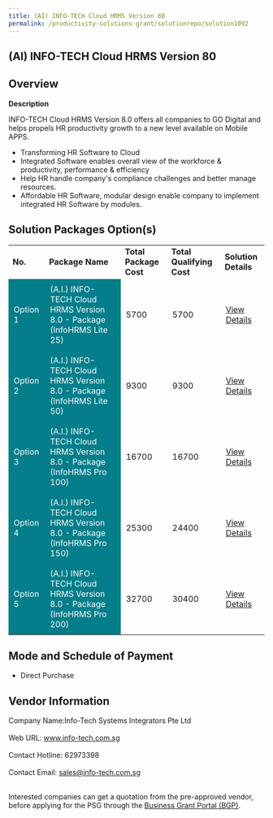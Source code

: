 ```yaml
---
title: (AI) INFO-TECH Cloud HRMS Version 80
permalink: /productivity-solutions-grant/solutionrepo/solution1092
---
```


## (AI) INFO-TECH Cloud HRMS Version 80

## Overview

**Description**

INFO-TECH Cloud HRMS Version 8.0 offers all companies to GO Digital and helps propels HR productivity growth to a new level available on Mobile APPS.
- Transforming HR Software to Cloud
- Integrated Software enables overall view of the workforce & productivity, performance & efficiency
- Help HR handle company's compliance challenges and better manage resources.
- Affordable HR Software, modular design enable company to implement integrated HR Software by modules.

## Solution Packages Option(s)

<table>
<tr>
<td><b>No.</b></td>
<td><b>Package Name</b></td>
<td><b>Total Package Cost</b></td>
<td><b>Total Qualifying Cost</b></td>
<td><b>Solution Details</b></td>
</tr>
<tr>
<td style='padding: 10px; background-color: #037E8A; color: #FFFFFF;'>Option 1</td>
<td style='padding: 10px; background-color: #037E8A; color: #FFFFFF;'>(A.I.) INFO-TECH Cloud HRMS Version 8.0 - Package (InfoHRMS Lite 25)</td>
<td style='padding: 10px;'>5700</td>
<td style='padding: 10px;'>5700</td>
<td style='padding: 10px;'><a href='https://www.gobusiness.gov.sg/images/psg/Desensitised_Info-Tech_HRMS_20200222_Annex_3_20200826091546_Part_1.pdf' target='_blank'>View Details</a></td>
</tr>
<tr>
<td style='padding: 10px; background-color: #037E8A; color: #FFFFFF;'>Option 2</td>
<td style='padding: 10px; background-color: #037E8A; color: #FFFFFF;'>(A.I.) INFO-TECH Cloud HRMS Version 8.0 - Package (InfoHRMS Lite 50)</td>
<td style='padding: 10px;'>9300</td>
<td style='padding: 10px;'>9300</td>
<td style='padding: 10px;'><a href='https://www.gobusiness.gov.sg/images/psg/Desensitised_Info-Tech_HRMS_20200222_Annex_3_20200826091546_Part_2.pdf' target='_blank'>View Details</a></td>
</tr>
<tr>
<td style='padding: 10px; background-color: #037E8A; color: #FFFFFF;'>Option 3</td>
<td style='padding: 10px; background-color: #037E8A; color: #FFFFFF;'>(A.I.) INFO-TECH Cloud HRMS Version 8.0 - Package (InfoHRMS Pro 100)</td>
<td style='padding: 10px;'>16700</td>
<td style='padding: 10px;'>16700</td>
<td style='padding: 10px;'><a href='https://www.gobusiness.gov.sg/images/psg/Desensitised_Info-Tech_HRMS_20200222_Annex_3_20200826091546_Part_3.pdf' target='_blank'>View Details</a></td>
</tr>
<tr>
<td style='padding: 10px; background-color: #037E8A; color: #FFFFFF;'>Option 4</td>
<td style='padding: 10px; background-color: #037E8A; color: #FFFFFF;'>(A.I.) INFO-TECH Cloud HRMS Version 8.0 - Package (InfoHRMS Pro 150)</td>
<td style='padding: 10px;'>25300</td>
<td style='padding: 10px;'>24400</td>
<td style='padding: 10px;'><a href='https://www.gobusiness.gov.sg/images/psg/Desensitised_Info-Tech_HRMS_20200222_Annex_3_20200826091546_Part_4.pdf' target='_blank'>View Details</a></td>
</tr>
<tr>
<td style='padding: 10px; background-color: #037E8A; color: #FFFFFF;'>Option 5</td>
<td style='padding: 10px; background-color: #037E8A; color: #FFFFFF;'>(A.I.) INFO-TECH Cloud HRMS Version 8.0 - Package (InfoHRMS Pro 200)</td>
<td style='padding: 10px;'>32700</td>
<td style='padding: 10px;'>30400</td>
<td style='padding: 10px;'><a href='https://www.gobusiness.gov.sg/images/psg/Desensitised_Info-Tech_HRMS_20200222_Annex_3_20200826091546_Part_5.pdf' target='_blank'>View Details</a></td>
</tr>
</table>

## Mode and Schedule of Payment

 - Direct Purchase

## Vendor Information

 Company Name:Info-Tech Systems Integrators Pte Ltd <br><br>Web URL: www.info-tech.com.sg <br><br>Contact Hotline: 62973398 <br><br>Contact Email: sales@info-tech.com.sg <br><br>

Interested companies can get a quotation from the pre-approved vendor, before applying for the PSG through the <a href='https://www.businessgrants.gov.sg/' target='_blank' rel='noopener'>Business Grant Portal (BGP)</a>.

<script src="/jquery/resize-tables.js"></script>
